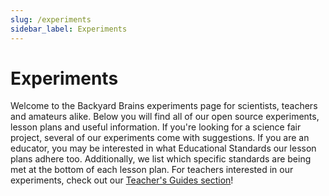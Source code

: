 ```yaml
---
slug: /experiments
sidebar_label: Experiments
---
```

# Experiments #

Welcome to the Backyard Brains experiments page for scientists, teachers and amateurs alike. Below you will find all of our open source experiments, lesson plans and useful information. If you're looking for a science fair project, several of our experiments come with suggestions. If you are an educator, you may be interested in what Educational Standards our lesson plans adhere too. Additionally, we list which specific standards are being met at the bottom of each lesson plan. For teachers interested in our experiments, check out our [Teacher's Guides section](https://backyardbrains.com/experiments/teachersguide)!